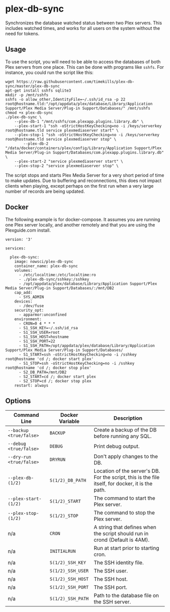 # plex-db-sync
Synchronizes the database watched status between two Plex servers. This includes watched times, and works for all users on the system without the need for tokens.

## Usage
To use the script, you will need to be able to access the databases of both Plex servers from one place. This can be done with programs like `sshfs`. For instance, you could run the script like this:
```
wget https://raw.githubusercontent.com/timekills/plex-db-sync/master/plex-db-sync
apt-get install sshfs sqlite3
mkdir -p /mnt/sshfs
sshfs -o allow_other,IdentityFile=~/.ssh/id_rsa -p 22 root@hostname.tld:"/opt/appdata/plex/database/Library/Application Support/Plex Media Server/Plug-in Support/Databases/" /mnt/sshfs
chmod +x plex-db-sync
./plex-db-sync \
	--plex-db-1 "/mnt/sshfs/com.plexapp.plugins.library.db" \
	--plex-start-1 "ssh -oStrictHostKeyChecking=no -i /keys/serverkey root@hostname.tld service plexmediaserver start" \
	--plex-stop-1 "ssh -oStrictHostKeyChecking=no -i /keys/serverkey root@hostname.tld service plexmediaserver stop" \
      	--plex-db-2 "/data/docker/containers/plex/config/Library/Application Support/Plex Media Server/Plug-in Support/Databases/com.plexapp.plugins.library.db" \
	--plex-start-2 "service plexmediaserver start" \
	--plex-stop-2 "service plexmediaserver stop" \
```
The script stops and starts Plex Media Server for a very short period of time to make updates. Due to buffering and reconnections, this does not impact clients when playing, except perhaps on the first run when a very large number of records are being updated.

## Docker
The following example is for docker-compose. It assumes you are running one Plex server locally, and another remotely and that you are using the Plexguide.com install.
```
version: '3'

services:

  plex-db-sync:
    image: nowsci/plex-db-sync
    container_name: plex-db-sync
    volumes:
      - /etc/localtime:/etc/localtime:ro
      - ./plex-db-sync/sshkey:/sshkey
      - /opt/appdata/plex/database/Library/Application Support/Plex Media Server/Plug-in Support/Databases/:/mnt/DB2
    cap_add:
      - SYS_ADMIN
    devices:
      - /dev/fuse
    security_opt:
      - apparmor:unconfined
    environment:
      - CRON=0 4 * * *
      - S1_SSH_KEY=~/.ssh/id_rsa
      - S1_SSH_USER=root
      - S1_SSH_HOST=hostname
      - S1_SSH_PORT=22
      - S1_SSH_PATH=/opt/appdata/plex/database/Library/Application Support/Plex Media Server/Plug-in Support/Databases/
      - S1_START=ssh -oStrictHostKeyChecking=no -i /sshkey root@hostname 'cd /; docker start plex'
      - S1_STOP=ssh -oStrictHostKeyChecking=no -i /sshkey root@hostname 'cd /; docker stop plex'
      - S2_DB_PATH=/mnt/DB2
      - S2_START=cd /; docker start plex
      - S2_STOP=cd /; docker stop plex
    restart: always
```

## Options

Command Line | Docker Variable | Description 
------------ | --------------- | -----------
`--backup <true/false>` | `BACKUP` | Create a backup of the DB before running any SQL.
`--debug <true/false>` | `DEBUG` | Print debug output.
`--dry-run <true/false>` | `DRYRUN` | Don't apply changes to the DB.
`--plex-db-(1/2)` | `S(1/2)_DB_PATH` | Location of the server's DB. For the script, this is the file itself, for docker, it is the path.
`--plex-start-(1/2)` | `S(1/2)_START` | The command to start the Plex server.
`--plex-stop-(1/2)` | `S(1/2)_STOP` | The command to stop the Plex server.
n/a | `CRON` | A string that defines when the script should run in crond (Default is 4AM).
n/a | `INITIALRUN` | Run at start prior to starting cron.
n/a | `S(1/2)_SSH_KEY` | The SSH identity file.
n/a | `S(1/2)_SSH_USER` | The SSH user.
n/a | `S(1/2)_SSH_HOST` | The SSH host.
n/a | `S(1/2)_SSH_PORT` | The SSH port.
n/a | `S(1/2)_SSH_PATH` | Path to the database file on the SSH server.

